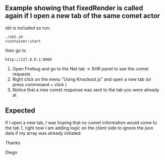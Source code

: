 ## Example showing that fixedRender is called again if  I open a new tab of the same comet actor

sbt is included so run:


    ./sbt.sh
    >container:start

then go to

    http://127.0.0.1:8080


1. Open Firebug and go to the Net tab -> XHR panel to see the comet requests
2. Right click on the menu "Using Knockout.js" and open a new tab (or press commmand + click )
3. Notice that a new comet response was sent to the tab you were already at


## Expected

If I open a new tab, I was hoping that no comet information would come to the tab 1, right now I am
adding logic on the client side to ignore the json data if my array was already initiated.

Thanks

  Diego
